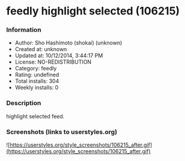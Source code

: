 # feedly highlight selected (106215)

### Information
- Author: Sho Hashimoto (shokai) (unknown)
- Created at: unknown
- Updated at: 10/12/2014, 3:44:17 PM
- License: NO-REDISTRIBUTION
- Category: feedly
- Rating: undefined
- Total installs: 304
- Weekly installs: 0


### Description
highlight selected feed.


### Screenshots (links to userstyles.org)
![https://userstyles.org/style_screenshots/106215_after.gif](https://userstyles.org/style_screenshots/106215_after.gif)



